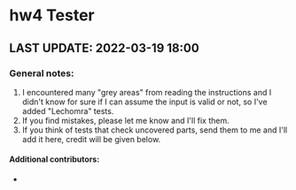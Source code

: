 # hw4 Tester
## LAST UPDATE: 2022-03-19 18:00

### General notes:
1. I encountered many "grey areas" from reading the instructions and I didn't know for sure if I can assume the input is valid or not, so I've added "Lechomra" tests.
2. If you find mistakes, please let me know and I'll fix them.
3. If you think of tests that check uncovered parts, send them to me and I'll add it here, credit will be given below.

#### Additional contributors:
* 
